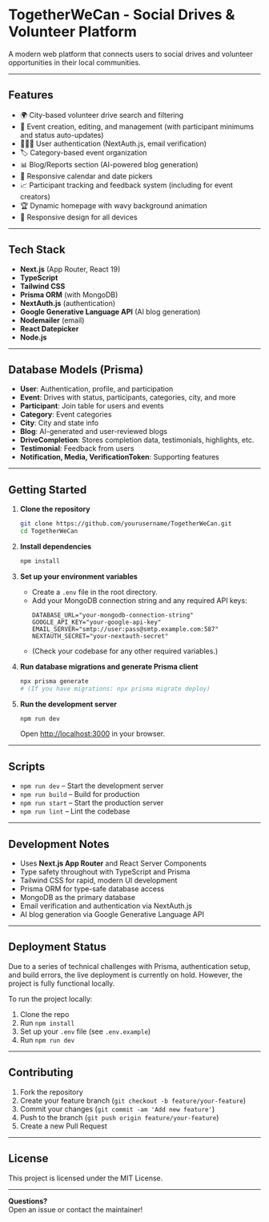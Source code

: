 # TogetherWeCan - Social Drives & Volunteer Platform

A modern web platform that connects users to social drives and volunteer opportunities in their local communities.

---

## Features

- 🌍 City-based volunteer drive search and filtering
- 📝 Event creation, editing, and management (with participant minimums and status auto-updates)
- 🧑‍🤝‍🧑 User authentication (NextAuth.js, email verification)
- 🏷️ Category-based event organization
- 📊 Blog/Reports section (AI-powered blog generation)
- 📅 Responsive calendar and date pickers
- 📈 Participant tracking and feedback system (including for event creators)
- 🏆 Dynamic homepage with wavy background animation
- 📱 Responsive design for all devices

---

## Tech Stack

- **Next.js** (App Router, React 19)
- **TypeScript**
- **Tailwind CSS**
- **Prisma ORM** (with MongoDB)
- **NextAuth.js** (authentication)
- **Google Generative Language API** (AI blog generation)
- **Nodemailer** (email)
- **React Datepicker**
- **Node.js**

---

## Database Models (Prisma)

- **User**: Authentication, profile, and participation
- **Event**: Drives with status, participants, categories, city, and more
- **Participant**: Join table for users and events
- **Category**: Event categories
- **City**: City and state info
- **Blog**: AI-generated and user-reviewed blogs
- **DriveCompletion**: Stores completion data, testimonials, highlights, etc.
- **Testimonial**: Feedback from users
- **Notification, Media, VerificationToken**: Supporting features

---

## Getting Started

1. **Clone the repository**
   ```bash
   git clone https://github.com/yourusername/TogetherWeCan.git
   cd TogetherWeCan
   ```

2. **Install dependencies**
   ```bash
   npm install
   ```

3. **Set up your environment variables**
   - Create a `.env` file in the root directory.
   - Add your MongoDB connection string and any required API keys:
     ```
     DATABASE_URL="your-mongodb-connection-string"
     GOOGLE_API_KEY="your-google-api-key"
     EMAIL_SERVER="smtp://user:pass@smtp.example.com:587"
     NEXTAUTH_SECRET="your-nextauth-secret"
     ```
   - (Check your codebase for any other required variables.)

4. **Run database migrations and generate Prisma client**
   ```bash
   npx prisma generate
   # (If you have migrations: npx prisma migrate deploy)
   ```

5. **Run the development server**
   ```bash
   npm run dev
   ```
   Open [http://localhost:3000](http://localhost:3000) in your browser.

---

## Scripts

- `npm run dev` – Start the development server
- `npm run build` – Build for production
- `npm run start` – Start the production server
- `npm run lint` – Lint the codebase

---

## Development Notes

- Uses **Next.js App Router** and React Server Components
- Type safety throughout with TypeScript and Prisma
- Tailwind CSS for rapid, modern UI development
- Prisma ORM for type-safe database access
- MongoDB as the primary database
- Email verification and authentication via NextAuth.js
- AI blog generation via Google Generative Language API

---
## Deployment Status

Due to a series of technical challenges with Prisma, authentication setup, and build errors, the live deployment is currently on hold. However, the project is fully functional locally.

To run the project locally:
1. Clone the repo
2. Run `npm install`
3. Set up your `.env` file (see `.env.example`)
4. Run `npm run dev`
   
---
## Contributing

1. Fork the repository
2. Create your feature branch (`git checkout -b feature/your-feature`)
3. Commit your changes (`git commit -am 'Add new feature'`)
4. Push to the branch (`git push origin feature/your-feature`)
5. Create a new Pull Request

---

## License

This project is licensed under the MIT License.

---

**Questions?**  
Open an issue or contact the maintainer!
